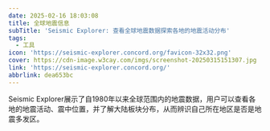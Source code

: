 ```yaml
---
date: 2025-02-16 18:03:08
title: 全球地震信息
subTitle: 'Seismic Explorer: 查看全球地震数据探索各地的地震活动分布'
tags:
  - 工具
icon: 'https://seismic-explorer.concord.org/favicon-32x32.png'
cover: https://cdn-image.w3cay.com/imgs/screenshot-20250315151307.jpg
link: 'https://seismic-explorer.concord.org/'
abbrlink: dea653bc
---
```


Seismic Explorer展示了自1980年以来全球范围内的地震数据，用户可以查看各地的地震活动、震中位置，并了解大陆板块分布，从而辨识自己所在地区是否是地震多发区。
